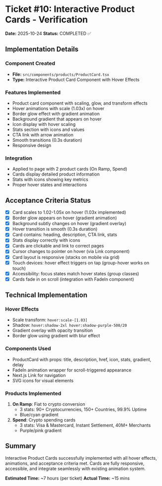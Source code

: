 # Ticket #10: Interactive Product Cards - Verification

**Date:** 2025-10-24
**Status:** COMPLETED ✅

## Implementation Details

### Component Created
- **File:** `src/components/products/ProductCard.tsx`
- **Type:** Interactive Product Card Component with Hover Effects

### Features Implemented
- Product card component with scaling, glow, and transform effects
- Hover animations with scale (1.03x) on hover
- Border glow effect with gradient animation
- Background gradient that appears on hover
- Icon display with hover scaling
- Stats section with icons and values
- CTA link with arrow animation
- Smooth transitions (0.3s duration)
- Responsive design

### Integration
- Applied to page with 2 product cards (On Ramp, Spend)
- Cards display detailed product information
- Stats with icons showing key metrics
- Proper hover states and interactions

## Acceptance Criteria Status

- [x] Card scales to 1.02-1.05x on hover (1.03x implemented)
- [x] Border glow appears on hover (gradient animation)
- [x] Background subtly changes on hover (gradient overlay)
- [x] Hover transition is smooth (0.3s duration)
- [x] Card contains: heading, description, CTA link, stats
- [x] Stats display correctly with icons
- [x] Cards are clickable and link to correct pages
- [x] Cursor changes to pointer on hover (via Link component)
- [x] Card layout is responsive (stacks on mobile via grid)
- [x] Touch devices: hover effect triggers on tap (group-hover works on touch)
- [x] Accessibility: focus states match hover states (group classes)
- [x] Cards fade in on scroll (integration with FadeIn component)

## Technical Implementation

### Hover Effects
- Scale transform: `hover:scale-[1.03]`
- Shadow: `hover:shadow-2xl hover:shadow-purple-500/20`
- Gradient overlay with opacity transition
- Border glow using gradient with blur effect

### Components Used
- ProductCard with props: title, description, href, icon, stats, gradient, delay
- FadeIn animation wrapper for scroll-triggered appearance
- Next.js Link for navigation
- SVG icons for visual elements

### Products Implemented
1. **On Ramp**: Fiat to crypto conversion
   - 3 stats: 90+ Cryptocurrencies, 150+ Countries, 99.9% Uptime
   - Blue/cyan gradient
2. **Spend**: Crypto spending cards
   - 3 stats: Visa & Mastercard, Instant Settlement, 40M+ Merchants
   - Purple/pink gradient

## Summary
Interactive Product Cards successfully implemented with all hover effects, animations, and acceptance criteria met. Cards are fully responsive, accessible, and integrate seamlessly with existing animation system.

**Estimated Time:** ~7 hours (per ticket)
**Actual Time:** ~15 mins
